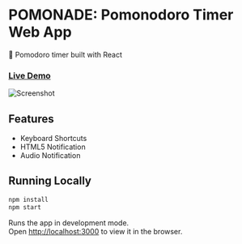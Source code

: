 # POMONADE: Pomonodoro Timer Web App
:tomato: Pomodoro timer built with React

### [Live Demo](https://luizbatanero.github.io/pomodoro-react/)

![Screenshot](screenshot.png)

## Features

* Keyboard Shortcuts
* HTML5 Notification
* Audio Notification

## Running Locally

```sh
npm install
npm start
```

Runs the app in development mode.<br>
Open [http://localhost:3000](http://localhost:3000) to view it in the browser.
